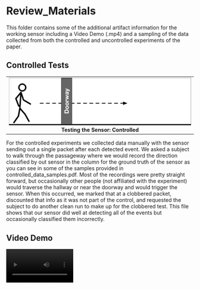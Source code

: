# Review_Materials

This folder contains some of the additional artifact information for the working sensor including a Video Demo (.mp4) and a sampling of the data collected from both the controlled and uncontrolled experiments of the paper. 

## Controlled Tests
<table style="width: 100%; border-collapse: collapse;">
  <tr>
    <td style="width: 100%; text-align: center;">
      <img src="figures/walkingin.png" alt="Testing the Sensor: Controlled" width="500" >
      <br>
      <strong>Testing the Sensor: Controlled</strong>
    </td>
  </tr>
</table>
For the controlled experiments we collected data manually with the sensor sending out a single packet after each detected event.  We asked a subject to walk through the passageway where we would record the direction classified by out sensor in the column for the ground truth of the sensor as you can see in some of the samples provided in controlled_data_samples.pdf.  Most of the recordings were pretty straight forward, but occasionally other people (not affiliated with the experiment) would traverse the hallway or near the doorway and would trigger the sensor.  When this occurred, we marked that at a clobbered packet, discounted that info as it was not part of the control, and requested the subject to do another clean run to make up for the clobbered test.  This file shows that our sensor did well at detecting all of the events but occasionally classified them incorrectly.

## Video Demo
<video src='SensorDemo.mp4' width=180/>
The Video Demo showcases the Ray sensor operating during a range of activities. These include people walking through doorways under the sensor, pass-by events where a person walks near the sensor but does not pass under it, and confounding cases like lingering and many people walking in a tight group. We also demonstrate in the video a comparison between the sensor and the commercially available EnOcean sensor (a batteryless PIR-based occupancy sensor), showing that Ray is able to more accurately estimate the number of people during higher traffic conditions.

## Uncontrolled Deployment

<table style="width: 100%; border-collapse: collapse;">
  <tr>
    <td style="width: 100%; text-align: center;">
      <img src="figures/deployment_setup.png" alt="Deployment Setup" width="500" >
      <br>
      <strong>Deployment Setup</strong>
    </td>
  </tr>
</table>

Due to the nature of this project, much of the data gathering and ground truth labeling required manual intervention and processing to account for the amount of corner cases and fuzzy timing between two different sensors and ground truth. A sampling of the manual data gathering for the controlled and uncontrolled experiments has been provided and the resulting excel files for the uncontrolled experiments are provided for review. There are no scripts to run, table data for the uncontrolled experiments (Tables 5 and 6) came directly from excel formulas in the excel files for each location.

### Ground Truth
Ground truth was captured by an off the shelf Wyze camera that was constantly powered and capturing data.  Video was collected, processed to pull out any frames with movement, and then manually labeled.  The field of view was different for the camera than for either sensor and with reliable power had a more accurate sense of time.  This made matching up our sensor data and commercial sensor data to compare a bit of a manual process as well.

### Our Sensor vs Ground Truth
<table style="width: 100%; border-collapse: collapse;">
  <tr>
    <td style="width: 100%; text-align: center;">
      <img src="figures/Uncontrolled_Sensor_sample_timeline.png" alt="Example Sensor Event Timeline" width="500" >
      <br>
      <strong>Example Sensor Event Timeline</strong>
    </td>
  </tr>
</table>

### Our Sensor vs Commercial Sensor (EnOcean)

<table style="width: 100%; border-collapse: collapse;">
  <tr>
    <td style="width: 100%; text-align: center;">
      <img src="figures/enocean_v_waldo_v_gt.png" alt="Example Sensor Comparison Timeline" width="500" >
      <br>
      <strong>Example Sensor Comparison Timeline</strong>
    </td>
  </tr>
</table>